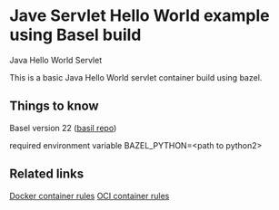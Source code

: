 # Jave Servlet Hello World example using Basel build

Java Hello World Servlet

This is a basic Java Hello World servlet container build using bazel.

## Things to know
Basel version 22 ([basil repo](https://github.com/bazelbuild/bazel))

required environment variable 
 BAZEL_PYTHON=\<path to python2>

## Related links

[Docker container rules](https://github.com/bazelbuild/rules_docker)
[OCI container rules](https://github.com/guymers/bazel_rules_container)
